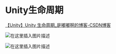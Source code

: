 # Unity生命周期

[【Unity】Unity 生命周期_是嘟嘟啊的博客-CSDN博客](https://blog.csdn.net/xiaoyaoACi/article/details/119324146)

![在这里插入图片描述](E:/Typora_MD/Image/watermark,type_ZmFuZ3poZW5naGVpdGk,shadow_10,text_aHR0cHM6Ly9ibG9nLmNzZG4ubmV0L3hpYW95YW9BQ2k=,size_16,color_FFFFFF,t_70.png)

![在这里插入图片描述](E:/Typora_MD/Image/dc9a9d51104b4a289f4c8c7c7762afb2.png)
